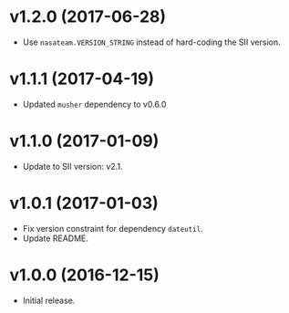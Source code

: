 # v1.2.0 (2017-06-28)

* Use `nasateam.VERSION_STRING` instead of hard-coding the SII version.

# v1.1.1 (2017-04-19)

* Updated `musher` dependency to v0.6.0

# v1.1.0 (2017-01-09)

* Update to SII version: v2.1.

# v1.0.1 (2017-01-03)

* Fix version constraint for dependency `dateutil`.
* Update README.

# v1.0.0 (2016-12-15)

* Initial release.
